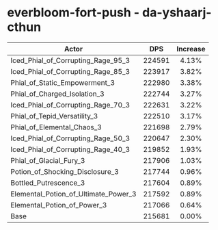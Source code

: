 # everbloom-fort-push - da-yshaarj-cthun
| Actor | DPS | Increase |
|---|:---:|:---:|
|Iced_Phial_of_Corrupting_Rage_95_3|224591|4.13%|
|Iced_Phial_of_Corrupting_Rage_85_3|223917|3.82%|
|Phial_of_Static_Empowerment_3|222980|3.38%|
|Phial_of_Charged_Isolation_3|222744|3.27%|
|Iced_Phial_of_Corrupting_Rage_70_3|222631|3.22%|
|Phial_of_Tepid_Versatility_3|222510|3.17%|
|Phial_of_Elemental_Chaos_3|221698|2.79%|
|Iced_Phial_of_Corrupting_Rage_50_3|220647|2.30%|
|Iced_Phial_of_Corrupting_Rage_40_3|219852|1.93%|
|Phial_of_Glacial_Fury_3|217906|1.03%|
|Potion_of_Shocking_Disclosure_3|217744|0.96%|
|Bottled_Putrescence_3|217604|0.89%|
|Elemental_Potion_of_Ultimate_Power_3|217592|0.89%|
|Elemental_Potion_of_Power_3|217066|0.64%|
|Base|215681|0.00%|
